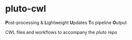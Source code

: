 # pluto-cwl

**P**ost-processing & **L**ightweight **U**pdates **T**o pipeline **O**utput

CWL files and workflows to accompany the *pluto* repo

